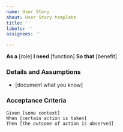 ```yaml
---
name: User Story
about: User Story template
title: ''
labels: ''
assignees: ''

---
```


**As a** [role]
**I need** [function]
**So that** [benefit]
   
 ### Details and Assumptions
 * [document what you know]
   
 ### Acceptance Criteria  
   
 ```gherkin
 Given [some context]
 When [certain action is taken]
 Then [the outcome of action is observed]
 ```
